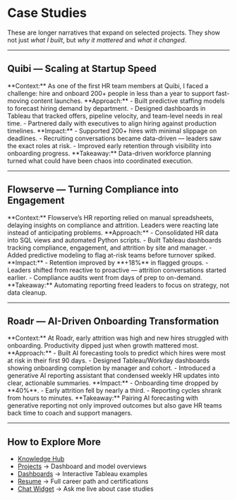 # Case Studies

These are longer narratives that expand on selected projects. They show not just *what I built*, but *why it mattered* and *what it changed*.  

---

<h2 id="quibi">Quibi — Scaling at Startup Speed</h2>
**Context:** As one of the first HR team members at Quibi, I faced a challenge: hire and onboard 200+ people in less than a year to support fast-moving content launches.  
**Approach:**  
- Built predictive staffing models to forecast hiring demand by department.  
- Designed dashboards in Tableau that tracked offers, pipeline velocity, and team-level needs in real time.  
- Partnered daily with executives to align hiring against production timelines.  
**Impact:**  
- Supported 200+ hires with minimal slippage on deadlines.  
- Recruiting conversations became data-driven — leaders saw the exact roles at risk.  
- Improved early retention through visibility into onboarding progress.  
**Takeaway:** Data-driven workforce planning turned what could have been chaos into coordinated execution.  

---

<h2 id="flowserve">Flowserve — Turning Compliance into Engagement</h2>
**Context:** Flowserve’s HR reporting relied on manual spreadsheets, delaying insights on compliance and attrition. Leaders were reacting late instead of anticipating problems.  
**Approach:**  
- Consolidated HR data into SQL views and automated Python scripts.  
- Built Tableau dashboards tracking compliance, engagement, and attrition by site and manager.  
- Added predictive modeling to flag at-risk teams before turnover spiked.  
**Impact:**  
- Retention improved by **+18%** in flagged groups.  
- Leaders shifted from reactive to proactive — attrition conversations started earlier.  
- Compliance audits went from days of prep to on-demand.  
**Takeaway:** Automating reporting freed leaders to focus on strategy, not data cleanup.  

---

<h2 id="roadr">Roadr — AI-Driven Onboarding Transformation</h2>
**Context:** At Roadr, early attrition was high and new hires struggled with onboarding. Productivity dipped just when growth mattered most.  
**Approach:**  
- Built AI forecasting tools to predict which hires were most at risk in their first 90 days.  
- Designed Tableau/Workday dashboards showing onboarding completion by manager and cohort.  
- Introduced a generative AI reporting assistant that condensed weekly HR updates into clear, actionable summaries.  
**Impact:**  
- Onboarding time dropped by **40%**.  
- Early attrition fell by nearly a third.  
- Reporting cycles shrank from hours to minutes.  
**Takeaway:** Pairing AI forecasting with generative reporting not only improved outcomes but also gave HR teams back time to coach and support managers.  

---

## How to Explore More
- [Knowledge Hub](/knowledge/index)  
- [Projects](/projects) → Dashboard and model overviews  
- [Dashboards](/projects#dashboards) → Interactive Tableau examples  
- [Resume](/resume) → Full career path and certifications  
- [Chat Widget](/chat-widget) → Ask me live about case studies
